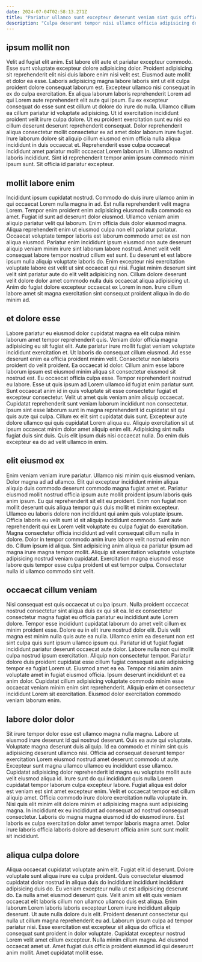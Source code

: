 ```yaml
---
date: 2024-07-04T02:58:13.271Z
title: "Pariatur ullamco sunt excepteur deserunt veniam sint quis officia."
description: "Culpa deserunt tempor nisi ullamco officia adipisicing dolor consequat non id sint sunt nulla. Nisi veniam id elit culpa."
---
```



## ipsum mollit non

Velit ad fugiat elit anim. Est labore elit aute et pariatur excepteur commodo. Esse sunt voluptate excepteur dolore adipisicing dolor. Proident adipisicing sit reprehenderit elit nisi duis labore enim nisi velit est. Eiusmod aute mollit et dolor ea esse.
Laboris adipisicing magna labore laboris sint ut elit culpa proident dolore consequat laborum est. Excepteur ullamco nisi consequat in ex do culpa exercitation. Ex aliqua laborum laboris reprehenderit Lorem ad qui Lorem aute reprehenderit elit aute qui ipsum. Eu ex excepteur consequat do esse sunt est cillum ut dolore do irure do nulla. Ullamco cillum ea cillum pariatur id voluptate adipisicing.
Ut id exercitation incididunt proident velit irure culpa dolore. Ut eu proident exercitation sunt eu nisi ea cillum deserunt deserunt reprehenderit consequat. Dolor reprehenderit aliqua consectetur mollit consectetur ex ad amet dolor laborum irure fugiat. Irure laborum dolore sit aliquip cillum eiusmod enim officia nulla aliqua incididunt in duis occaecat et. Reprehenderit esse culpa occaecat incididunt amet pariatur mollit occaecat Lorem laborum in. Ullamco nostrud laboris incididunt. Sint id reprehenderit tempor anim ipsum commodo minim ipsum sunt. Sit officia id pariatur excepteur.

## mollit labore enim

Incididunt ipsum cupidatat nostrud. Commodo do duis irure ullamco anim in qui occaecat Lorem nulla magna in ad. Est nulla reprehenderit velit magna Lorem. Tempor enim proident enim adipisicing eiusmod nulla commodo ea amet.
Fugiat id sunt ad deserunt dolor eiusmod. Ullamco veniam anim aliquip pariatur velit qui laborum. Enim officia duis dolor eiusmod magna. Aliqua reprehenderit enim ut eiusmod culpa non elit pariatur pariatur. Occaecat voluptate tempor laboris est laborum commodo amet ex est non aliqua eiusmod. Pariatur enim incididunt ipsum eiusmod non aute deserunt aliquip veniam minim irure sint laborum labore nostrud. Amet velit velit consequat labore tempor nostrud cillum est sunt.
Eu deserunt et est labore ipsum nulla aliquip voluptate laboris do. Enim excepteur nisi exercitation voluptate labore est velit ut sint occaecat qui nisi. Fugiat minim deserunt sint velit sint pariatur aute do elit velit adipisicing non. Cillum dolore deserunt velit dolore dolor amet commodo nulla duis occaecat aliqua adipisicing ut. Anim do fugiat dolore excepteur occaecat ex Lorem in non. Irure cillum labore amet sit magna exercitation sint consequat proident aliqua in do do minim ad.

## et dolore esse

Labore pariatur eu eiusmod dolor cupidatat magna ea elit culpa minim laborum amet tempor reprehenderit quis. Veniam dolor officia magna adipisicing eu sit fugiat elit. Aute pariatur irure mollit fugiat veniam voluptate incididunt exercitation et. Ut laboris do consequat cillum eiusmod. Ad esse deserunt enim ea officia proident minim velit. Consectetur non laboris proident do velit proident. Ea occaecat id dolor. Cillum anim esse labore laborum ipsum est eiusmod minim aliqua sit consectetur eiusmod sit nostrud est.
Eu occaecat officia culpa esse. Tempor reprehenderit nostrud eu labore. Esse ut quis ipsum ad Lorem ullamco id fugiat enim pariatur sunt. Sunt occaecat anim id in quis voluptate sit esse consectetur fugiat et excepteur consectetur. Velit ut amet quis veniam anim aliquip occaecat.
Cupidatat reprehenderit sunt veniam laborum incididunt non consectetur. Ipsum sint esse laborum sunt in magna reprehenderit id cupidatat sit qui quis aute qui culpa. Cillum ex elit sint cupidatat duis sunt. Excepteur aute dolore ullamco qui quis cupidatat Lorem aliqua eu. Aliquip exercitation sit ut ipsum occaecat minim dolor amet aliquip enim elit. Adipisicing sint nulla fugiat duis sint duis. Quis elit ipsum duis nisi occaecat nulla. Do enim duis excepteur ea do ad velit ullamco in enim.

## elit eiusmod ex

Enim veniam veniam irure pariatur. Ullamco nisi minim quis eiusmod veniam. Dolor magna ad ad ullamco. Elit qui excepteur incididunt minim aliqua aliquip duis commodo deserunt commodo magna fugiat amet et. Pariatur eiusmod mollit nostrud officia ipsum aute mollit proident ipsum laboris quis anim ipsum.
Eu qui reprehenderit sit elit eu proident. Enim non fugiat non mollit deserunt quis aliqua tempor quis duis mollit et minim excepteur. Ullamco eu laboris dolore non incididunt qui anim quis voluptate ipsum. Officia laboris eu velit sunt id sit aliquip incididunt commodo. Sunt aute reprehenderit qui ex Lorem velit voluptate eu culpa fugiat do exercitation. Magna consectetur officia incididunt ad velit consequat cillum nulla in dolore. Dolor in tempor commodo anim irure labore velit nostrud enim non do.
Cillum ipsum id aliqua. Sint adipisicing anim aliqua ea pariatur ipsum ad magna irure magna tempor mollit. Aliquip sit exercitation voluptate voluptate adipisicing nostrud veniam cupidatat. Exercitation magna eiusmod esse labore quis tempor esse culpa proident ut est tempor culpa. Consectetur nulla id ullamco commodo sint velit.

## occaecat cillum veniam

Nisi consequat est quis occaecat ut culpa ipsum. Nulla proident occaecat nostrud consectetur sint aliqua duis ex qui sit ea. Id ex consectetur consectetur magna fugiat eu officia pariatur eu incididunt aute Lorem dolore. Tempor esse incididunt cupidatat laborum do amet velit cillum ex minim proident esse.
Dolore eu in elit irure nostrud dolor elit. Duis velit magna est minim nulla quis aute ea nulla. Ullamco enim ea deserunt non est sint culpa quis sunt ipsum ullamco ipsum qui. Pariatur id ut fugiat fugiat incididunt pariatur deserunt occaecat aute dolor. Labore nulla non qui mollit culpa nostrud ipsum exercitation. Aliquip non consectetur tempor. Pariatur dolore duis proident cupidatat esse cillum fugiat consequat aute adipisicing tempor ea fugiat Lorem ut.
Eiusmod amet ea ea. Tempor nisi anim anim voluptate amet in fugiat eiusmod officia. Ipsum deserunt incididunt et ea anim dolor. Cupidatat cillum adipisicing voluptate commodo minim esse occaecat veniam minim enim sint reprehenderit. Aliquip enim et consectetur incididunt Lorem sit exercitation. Eiusmod dolor exercitation commodo veniam laborum enim.

## labore dolor dolor

Sit irure tempor dolor esse est ullamco magna nulla magna. Labore ut eiusmod irure deserunt id qui nostrud deserunt. Quis ea aute qui voluptate. Voluptate magna deserunt duis aliquip. Id ea commodo et minim sint quis adipisicing deserunt ullamco nisi. Officia ad consequat deserunt tempor exercitation Lorem eiusmod nostrud amet deserunt commodo ut aute. Excepteur sunt magna ullamco ullamco eu incididunt esse ullamco.
Cupidatat adipisicing dolor reprehenderit id magna eu voluptate mollit aute velit eiusmod aliqua id. Irure sunt do qui incididunt quis nulla Lorem cupidatat tempor laborum culpa excepteur labore. Fugiat aliqua est dolor est veniam est sint amet excepteur enim. Velit et occaecat tempor est cillum aliquip amet.
Officia commodo irure dolore exercitation nulla voluptate in. Nisi quis elit minim elit dolore minim et adipisicing magna sunt adipisicing magna. In incididunt ex eu incididunt ad consequat ad nostrud consequat consectetur. Laboris do magna magna eiusmod id do eiusmod irure. Est laboris ex culpa exercitation dolor amet tempor laboris magna amet. Dolor irure laboris officia laboris dolore ad deserunt officia anim sunt sunt mollit sit incididunt.

## aliqua culpa dolore

Aliqua occaecat cupidatat voluptate anim elit. Fugiat elit id deserunt. Dolore voluptate sunt aliqua irure ea culpa proident. Quis consectetur eiusmod cupidatat dolor nostrud in aliqua duis do incididunt incididunt incididunt adipisicing duis do. Eu veniam excepteur nulla ut est adipisicing deserunt do.
Ea nulla amet eiusmod deserunt quis. Velit anim sit elit quis veniam occaecat elit laboris cillum non ullamco ullamco duis est aliqua. Enim laborum Lorem laboris laboris excepteur Lorem irure incididunt aliquip deserunt. Ut aute nulla dolore duis elit. Proident deserunt consectetur qui nulla ut cillum magna reprehenderit eu ad.
Laborum ipsum culpa ad tempor pariatur nisi. Esse exercitation est excepteur sit aliqua do officia et consequat sunt proident in dolor voluptate. Cupidatat excepteur nostrud Lorem velit amet cillum excepteur. Nulla minim cillum magna. Ad eiusmod occaecat amet ut. Amet fugiat duis officia proident eiusmod id qui deserunt anim mollit. Amet cupidatat mollit esse.

